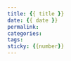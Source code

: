 ```yaml
---
title: {{ title }}
date: {{ date }}
permalink:
categories:
tags:
sticky: {{number}}
---
```



